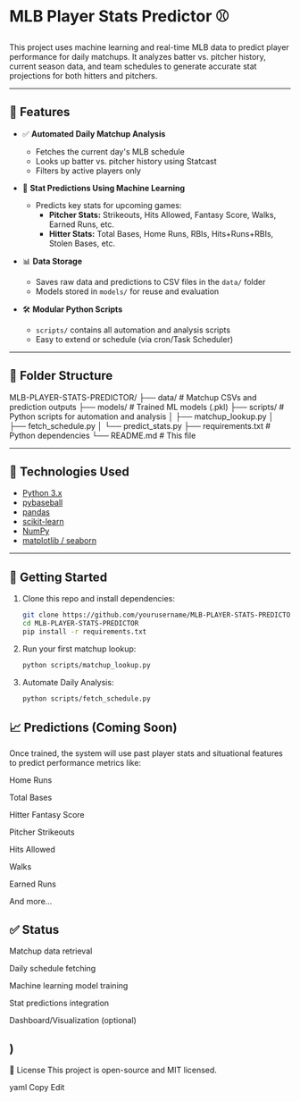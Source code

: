 # MLB Player Stats Predictor ⚾

This project uses machine learning and real-time MLB data to predict player performance for daily matchups. It analyzes batter vs. pitcher history, current season data, and team schedules to generate accurate stat projections for both hitters and pitchers.

---

## 🔧 Features

- ✅ **Automated Daily Matchup Analysis**
  - Fetches the current day's MLB schedule
  - Looks up batter vs. pitcher history using Statcast
  - Filters by active players only

- 🔮 **Stat Predictions Using Machine Learning**
  - Predicts key stats for upcoming games:
    - **Pitcher Stats:** Strikeouts, Hits Allowed, Fantasy Score, Walks, Earned Runs, etc.
    - **Hitter Stats:** Total Bases, Home Runs, RBIs, Hits+Runs+RBIs, Stolen Bases, etc.

- 📊 **Data Storage**
  - Saves raw data and predictions to CSV files in the `data/` folder
  - Models stored in `models/` for reuse and evaluation

- 🛠️ **Modular Python Scripts**
  - `scripts/` contains all automation and analysis scripts
  - Easy to extend or schedule (via cron/Task Scheduler)

---

## 📁 Folder Structure

MLB-PLAYER-STATS-PREDICTOR/
├── data/ # Matchup CSVs and prediction outputs
├── models/ # Trained ML models (.pkl)
├── scripts/ # Python scripts for automation and analysis
│ ├── matchup_lookup.py
│ ├── fetch_schedule.py
│ └── predict_stats.py
├── requirements.txt # Python dependencies
└── README.md # This file


---

## 🧠 Technologies Used

- [Python 3.x](https://www.python.org/)
- [pybaseball](https://github.com/jldbc/pybaseball)
- [pandas](https://pandas.pydata.org/)
- [scikit-learn](https://scikit-learn.org/)
- [NumPy](https://numpy.org/)
- [matplotlib / seaborn](https://matplotlib.org/)

---

## 🚀 Getting Started

1. Clone this repo and install dependencies:

   ```bash
   git clone https://github.com/yourusername/MLB-PLAYER-STATS-PREDICTOR.git
   cd MLB-PLAYER-STATS-PREDICTOR
   pip install -r requirements.txt

2. Run your first matchup lookup:

    ```bash
    python scripts/matchup_lookup.py

3. Automate Daily Analysis:

    ```bash
    python scripts/fetch_schedule.py

## 📈 Predictions (Coming Soon)
Once trained, the system will use past player stats and situational features to predict performance metrics like:

Home Runs

Total Bases

Hitter Fantasy Score

Pitcher Strikeouts

Hits Allowed

Walks

Earned Runs

And more...

## ✅ Status
 Matchup data retrieval

 Daily schedule fetching

 Machine learning model training

 Stat predictions integration

 Dashboard/Visualization (optional)

 ## )

📌 License
This project is open-source and MIT licensed.

yaml
Copy
Edit
